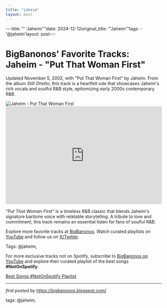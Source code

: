 ```yaml
---
title: "jaheim"
layout: post
---
```

---title: "' 'Jaheim''"date: 2024-12-12original_title: "'Jaheim'"tags:  - '@jaheim'layout: post---<!-- Post Title --><h1 >BigBanonos' Favorite Tracks: Jaheim - "Put That Woman First"</h1> <!-- Introductory Text --><p >Updated November 5, 2002, with "Put That Woman First" by Jaheim. From the album *Still Ghetto*, this track is a heartfelt ode that showcases Jaheim's rich vocals and soulful R&B style, epitomizing early 2000s contemporary R&B.</p> <!-- Featured Image --><div > <img src="https://singersroom.com/wp-content/uploads/2018/05/jaheim-skinnier.jpg" alt="Jaheim - Put That Woman First" /></div> <!-- YouTube Video Embed --><div > <iframe width="100%" height="315" src="https://www.youtube.com/embed/ToPO1Sl0D8M" title="Jaheim - Put That Woman First" frameborder="0" allow="accelerometer; autoplay; encrypted-media; gyroscope; picture-in-picture; web-share" referrerpolicy="strict-origin-when-cross-origin" allowfullscreen></iframe></div> <!-- Song Information --><div > <p><em>"Put That Woman First"</em> is a timeless R&B classic that blends Jaheim's signature baritone voice with relatable storytelling. A tribute to love and commitment, this track remains an essential listen for fans of soulful R&B.</p></div> <!-- Footer Links --><div > <p>Explore more favorite tracks at <a href="https://bigbanonos.blogspot.com/" target="_blank">BigBanonos</a>. Watch curated playlists on <a href="https://www.youtube.com/@BigBanonos" target="_blank">YouTube</a> and follow us on <a href="https://x.com/bigbanonos" target="_blank">X/Twitter</a>.</p></div> <!-- Tags --><p >Tags: @jaheim,</p><!--Subscribe and Playlist Links--><div>    <p>For more exclusive tracks not on Spotify, subscribe to <a href="https://www.youtube.com/@BigBanonos" target="_blank">BigBanonos on YouTube</a> and explore their curated playlist of the best songs <strong>#NotOnSpotify</strong>.</p>    <p><a href="https://www.youtube.com/playlist?list=PLtuNtuTatqI0kFahUCbtbfenC_ET5O_tr" target="_blank">Best Songs #NotOnSpotify Playlist<br /></a></p></div><hr /><p><em>first posted by</em> <a href="https://bigbanonos.blogspot.com/" rel="noopener" target="_new">https://bigbanonos.blogspot.com/</a></p><p>tags: @jaheim,</p>